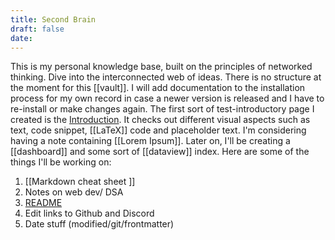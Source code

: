 ```yaml
---
title: Second Brain
draft: false
date:
---
```



This is my personal knowledge base, built on the principles of networked thinking. Dive into the interconnected web of ideas. There is no structure at the moment for this [[vault]]. I will add documentation to the installation process for my own record in case a newer version is released and I have to re-install or make changes again. The first sort of test-introductory page I created is the [Introduction](Introduction.md). It checks out different visual aspects such as text, code snippet, [[LaTeX]] code and placeholder text. I'm considering having a note containing [[Lorem Ipsum]]. Later on, I'll be creating a [[dashboard]] and some sort of [[dataview]] index. Here are some of the things I'll be working on:
1. [[Markdown cheat sheet ]]
2. Notes on web dev/ DSA 
3. [README](README.md)
4. Edit links to Github and Discord
5.  Date stuff (modified/git/frontmatter)


